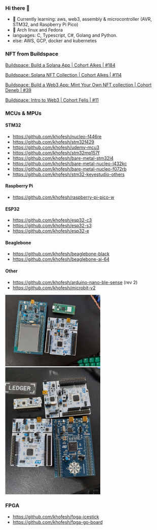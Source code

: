 ### Hi there 👋
- 🌱 Currently learning: aws, web3, assembly & microcontroller (AVR, STM32, and Raspberry Pi Pico)
- 🐧 Arch linux and Fedora
- languages: C, Typescript, C#, Golang and Python.
- else: AWS, GCP, docker and kubernetes

<!--
**khofesh/khofesh** is a ✨ _special_ ✨ repository because its `README.md` (this file) appears on your GitHub profile.

Here are some ideas to get you started:

- 🔭 I’m currently working on ...
- 🌱 I’m currently learning ...
- 👯 I’m looking to collaborate on ...
- 🤔 I’m looking for help with ...
- 💬 Ask me about ...
- 📫 How to reach me: ...
- 😄 Pronouns: ...
- ⚡ Fun fact: ...
-->

### NFT from Buildspace 
[Buildspace: Build a Solana App | Cohort Alkes | #184](https://opensea.io/assets/matic/0x3cd266509d127d0eac42f4474f57d0526804b44e/2822/)

[Buildspace: Solana NFT Collection | Cohort Alkes | #114](https://opensea.io/assets/matic/0x3cd266509d127d0eac42f4474f57d0526804b44e/5089/)

[Buildspace: Build a Web3 App: Mint Your Own NFT collection | Cohort Deneb | #39](https://opensea.io/assets/matic/0x3cd266509d127d0eac42f4474f57d0526804b44e/2084/)

[Buildspace: Intro to Web3 | Cohort Felis | #11](https://opensea.io/assets/matic/0x3cd266509d127d0eac42f4474f57d0526804b44e/1445/)

### MCUs & MPUs

#### STM32

- https://github.com/khofesh/nucleo-f446re
- https://github.com/khofesh/stm32f429
- https://github.com/khofesh/udemy-mcu3
- https://github.com/khofesh/stm32mp157f
- https://github.com/khofesh/bare-metal-stm32l4
- https://github.com/khofesh/bare-metal-nucleo-l432kc
- https://github.com/khofesh/bare-metal-nucleo-f072rb
- https://github.com/khofesh/stm32-keyestudio-others

#### Raspberry Pi

- https://github.com/khofesh/raspberry-pi-pico-w


#### ESP32

- https://github.com/khofesh/esp32-c3
- https://github.com/khofesh/esp32-s3
- https://github.com/khofesh/esp32-e

#### Beaglebone
- https://github.com/khofesh/beaglebone-black
- https://github.com/khofesh/beaglebone-ai-64

#### Other
- https://github.com/khofesh/arduino-nano-ble-sense (rev 2)
- https://github.com/khofesh/microbit-v2

<img src="photo1667403888.jpeg" alt="mcu" width="300"/>

<img src="photo1691673042.jpeg" alt="mcu" width="300"/>

### FPGA

- https://github.com/khofesh/fpga-icestick
- https://github.com/khofesh/fpga-go-board

